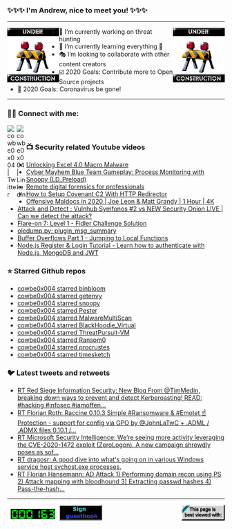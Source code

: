 ### ✨✨✨ I'm Andrew, nice to meet you! ✨✨✨

---
<img align="left" width="120px" src="https://raw.githubusercontent.com/cowbe0x004/cowbe0x004/master/images/image004.gif" />
<img align="right" width="120px" src="https://raw.githubusercontent.com/cowbe0x004/cowbe0x004/master/images/image004.gif" />

- 📖 I’m currently working on threat hunting
- 📘 I’m currently learning everything 🤣
- 🎭 I’m looking to collaborate with other content creators
- ☑️ 2020 Goals: Contribute more to Open Source projects
- 🦠 2020 Goals: Coronavirus be gone!

---

### 🤝🏽 Connect with me:
[<img align="left" alt="cowbe0x004 | Twitter" width="22px" src="https://cdn.jsdelivr.net/npm/simple-icons@v3/icons/twitter.svg" />][twitter]
[<img align="left" alt="cowbe0x004 | LinkedIn" width="22px" src="https://cdn.jsdelivr.net/npm/simple-icons@v3/icons/linkedin.svg" />][linkedin]

<!--
[<img align="left" alt="cowbe0x004.com" width="22px" src="https://raw.githubusercontent.com/iconic/open-iconic/master/svg/globe.svg" />][website]
[<img align="left" alt="cowbe0x004 | YouTube" width="22px" src="https://cdn.jsdelivr.net/npm/simple-icons@v3/icons/youtube.svg" />][youtube]
[<img align="left" alt="cowbe0x004 | Instagram" width="22px" src="https://cdn.jsdelivr.net/npm/simple-icons@v3/icons/instagram.svg" />][instagram]
-->

<br />

### 📺 Security related Youtube videos
<!-- YOUTUBE:START -->
- [Unlocking Excel 4.0 Macro Malware](https://www.youtube.com/watch?v=WRrzX7cGHaY)
- [Cyber Mayhem Blue Team Gameplay: Process Monitoring with Snoopy (LD_Preload)](https://www.youtube.com/watch?v=gH_q0zRcPuI)
- [Remote digital forensics for professionals](https://www.youtube.com/watch?v=Wf99kL1hhuU)
- [How to Setup Covenant C2 With HTTP Redirector](https://www.youtube.com/watch?v=1uh5-OzBEqM)
- [Offensive Maldocs in 2020 | Joe Leon & Matt Grandy | 1 Hour | 4K](https://www.youtube.com/watch?v=RW5U9yxilf4)
- [Attack and Detect : Vulnhub Symfonos #2 vs NEW Security Onion LIVE | Can we detect the attack?](https://www.youtube.com/watch?v=LHJskuQNudc)
- [Flare-on 7: Level 1 - Fidler Challenge Solution](https://www.youtube.com/watch?v=xRGWY3tgcEs)
- [oledump.py: plugin_msg_summary](https://www.youtube.com/watch?v=lS6qQK0SMjg)
- [Buffer Overflows Part 1 - Jumping to Local Functions](https://www.youtube.com/watch?v=svgK9fNGTfg)
- [Node.js Register & Login Tutorial - Learn how to authenticate with Node.js, MongoDB and JWT](https://www.youtube.com/watch?v=b91XgdyX-SM)
<!-- YOUTUBE:END -->

### ⭐ Starred Github repos
<!-- GITHUB_STAR:START -->
- [cowbe0x004 starred binbloom](https://github.com/quarkslab/binbloom)
- [cowbe0x004 starred getenvy](https://github.com/jwilk/getenvy)
- [cowbe0x004 starred snoopy](https://github.com/a2o/snoopy)
- [cowbe0x004 starred Pester](https://github.com/pester/Pester)
- [cowbe0x004 starred MalwareMultiScan](https://github.com/mindcollapse/MalwareMultiScan)
- [cowbe0x004 starred BlackHoodie_Virtual](https://github.com/blackhoodieRE/BlackHoodie_Virtual)
- [cowbe0x004 starred ThreatPursuit-VM](https://github.com/fireeye/ThreatPursuit-VM)
- [cowbe0x004 starred Ransom0](https://github.com/HugoLB0/Ransom0)
- [cowbe0x004 starred procrustes](https://github.com/vp777/procrustes)
- [cowbe0x004 starred timesketch](https://github.com/google/timesketch)
<!-- GITHUB_STAR:END -->

### 🐦 Latest tweets and retweets
<!-- TWEETS:START -->
- [RT Red Siege Information Security: New Blog From @TimMedin, breaking down ways to prevent and detect Kerberoasting! READ:  #hacking #infosec #iamoffen...](https://twitter.com/RedSiege/status/1321099835894890500)
- [RT Florian Roth: Raccine 0.10.3 Simple #Ransomware & #Emotet ☝️ Protection - support for config via GPO by @JohnLaTwC + .ADML / .ADMX files 0.10.1 /...](https://twitter.com/cyb3rops/status/1317854838928060416)
- [RT Microsoft Security Intelligence: We’re seeing more activity leveraging the CVE-2020-1472 exploit (ZeroLogon). A new campaign shrewdly poses as sof...](https://twitter.com/MsftSecIntel/status/1313598440719355904)
- [RT dragosr: A good dive into what's going on in various Windows service host svchost.exe processes.](https://twitter.com/dragosr/status/1310432810520293379)
- [RT Florian Hansemann: AD Attack 1) Performing domain recon using PS  2) Attack mapping with bloodhound  3) Extracting passwd hashes   4) Pass-the-hash...](https://twitter.com/CyberWarship/status/1309127376283013120)
<!-- TWEETS:END -->

---

[<img align="left" width="120px" src="https://raw.githubusercontent.com/cowbe0x004/cowbe0x004/master/images/visitors.gif" />][visitor]
[<img align="left" alt="Sign My Guestbook" width="100px" src="https://raw.githubusercontent.com/cowbe0x004/cowbe0x004/master/images/sign_guest_book.gif" />][guestbook]
[<img align="right" width="100px" src="https://raw.githubusercontent.com/cowbe0x004/cowbe0x004/master/images/netscape.gif" />][netscape]


[website]: https://cowbe0x004.com
[twitter]: https://twitter.com/cowbe0x004
[youtube]: https://youtube.com/
[instagram]: https://instagram.com/
[linkedin]: https://www.linkedin.com/in/anhuang/
[guestbook]: https://github.com/cowbe0x004/cowbe0x004/issues
[netscape]: https://github.com/cowbe0x004/cowbe0x004
[visitor]: https://github.com/cowbe0x004/cowbe0x004
